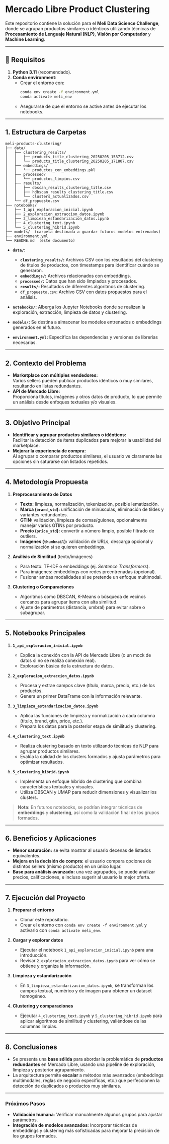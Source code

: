 # Mercado Libre Product Clustering

Este repositorio contiene la solución para el **Meli Data Science Challenge**, donde se agrupan productos similares o idénticos utilizando técnicas de **Procesamiento de Lenguaje Natural (NLP)**, **Visión por Computador** y **Machine Learning**.

---

## 🚀 Requisitos

1. **Python 3.11** (recomendado).
2. **Conda environment**:  
   - Crear el entorno con:
     ```bash
     conda env create -f environment.yml
     conda activate meli_env
     ```
   - Asegurarse de que el entorno se active antes de ejecutar los notebooks.

---

## 1. Estructura de Carpetas

```
meli-products-clustering/
├── data/
│   ├── clustering_results/
│   │   ├── products_title_clustering_20250205_153712.csv
│   │   └── products_title_clustering_20250205_171807.csv
│   ├── embeddings/
│   │   └── productos_con_embeddings.pkl
│   ├── processed/
│   │   └── productos_limpios.csv
│   ├── results/
│   │   ├── dbscan_results_clustering_title.csv
│   │   ├── hdbscan_results_clustering_title.csv
│   │   └── clusters_actualizados.csv
│   └── df_propuesto.csv
├── notebooks/
│   ├── 1_api_exploracion_inicial.ipynb
│   ├── 2_exploracion_extraccion_datos.ipynb
│   ├── 3_limpieza_estandarizacion_datos.ipynb
│   ├── 4_clustering_text.ipynb
│   └── 5_clustering_hibrid.ipynb
├── models/  (carpeta destinada a guardar futuros modelos entrenados)
├── environment.yml
└── README.md  (este documento)
```

- **`data/`:** 
  - **`clustering_results/`:** Archivos CSV con los resultados del clustering de títulos de productos, con timestamps para identificar cuándo se generaron.
  - **`embeddings/`:** Archivos relacionados con embeddings.
  - **`processed/`:** Datos que han sido limpiados y procesados.
  - **`results/`:** Resultados de diferentes algoritmos de clustering.
  - `df_propuesto.csv`: Archivo CSV con datos propuestos para el análisis.

- **`notebooks/`:** Alberga los Jupyter Notebooks donde se realizan la exploración, extracción, limpieza de datos y clustering.  
- **`models/`:** Se destina a almacenar los modelos entrenados o embeddings generados en el futuro.  
- **`environment.yml`:** Especifica las dependencias y versiones de librerías necesarias.

---

## 2. Contexto del Problema

- **Marketplace con múltiples vendedores:**  
  Varios sellers pueden publicar productos idénticos o muy similares, resultando en listas redundantes.  
- **API de Mercado Libre:**  
  Proporciona títulos, imágenes y otros datos de producto, lo que permite un análisis desde enfoques textuales y/o visuales.

---

## 3. Objetivo Principal

- **Identificar y agrupar productos similares o idénticos:**  
  Facilitar la detección de ítems duplicados para mejorar la usabilidad del marketplace.
- **Mejorar la experiencia de compra:**  
  Al agrupar o comparar productos similares, el usuario ve claramente las opciones sin saturarse con listados repetidos.

---

## 4. Metodología Propuesta

1. **Preprocesamiento de Datos**  
   - **Texto:** limpieza, normalización, tokenización, posible lematización.  
   - **Marca (`brand_std`):** unificación de minúsculas, eliminación de tildes y variantes redundantes.  
   - **GTIN:** validación, limpieza de comas/guiones, opcionalmente manejar varios GTINs por producto.  
   - **Precio (`price_std`):** convertir a número limpio, posible filtrado de outliers.  
   - **Imágenes (`thumbnail`):** validación de URLs, descarga opcional y normalización si se quieren embeddings.

2. **Análisis de Similitud** (texto/imágenes)  
   - Para texto: TF-IDF o embeddings (ej. *Sentence Transformers*).  
   - Para imágenes: embeddings con redes preentrenadas (opcional).  
   - Fusionar ambas modalidades si se pretende un enfoque multimodal.

3. **Clustering o Comparaciones**  
   - Algoritmos como DBSCAN, K-Means o búsqueda de vecinos cercanos para agrupar ítems con alta similitud.  
   - Ajuste de parámetros (distancia, umbral) para evitar sobre o subagrupar.

---

## 5. Notebooks Principales

1. **`1_api_exploracion_inicial.ipynb`**  
   - Explica la conexión con la API de Mercado Libre (o un mock de datos si no se realiza conexión real).  
   - Exploración básica de la estructura de datos.

2. **`2_exploracion_extraccion_datos.ipynb`**  
   - Procesa y extrae campos clave (título, marca, precio, etc.) de los productos.  
   - Genera un primer DataFrame con la información relevante.

3. **`3_limpieza_estandarizacion_datos.ipynb`**  
   - Aplica las funciones de limpieza y normalización a cada columna (título, brand, gtin, price, etc.).  
   - Prepara los datos para la posterior etapa de similitud y clustering.

4. **`4_clustering_text.ipynb`**  
   - Realiza clustering basado en texto utilizando técnicas de NLP para agrupar productos similares.  
   - Evalúa la calidad de los clusters formados y ajusta parámetros para optimizar resultados.

5. **`5_clustering_hibrid.ipynb`**  
   - Implementa un enfoque híbrido de clustering que combina características textuales y visuales.  
   - Utiliza DBSCAN y UMAP para reducir dimensiones y visualizar los clusters.

> **Nota:** En futuros notebooks, se podrían integrar técnicas de **embeddings** y **clustering**, así como la validación final de los grupos formados.

---

## 6. Beneficios y Aplicaciones

- **Menor saturación:** se evita mostrar al usuario decenas de listados equivalentes.  
- **Mejora en la decisión de compra:** el usuario compara opciones de distintos sellers (mismo producto) en un único lugar.  
- **Base para análisis avanzado:** una vez agrupados, se puede analizar precios, calificaciones, e incluso sugerir al usuario la mejor oferta.

---

## 7. Ejecución del Proyecto

1. **Preparar el entorno**  
   - Clonar este repositorio.  
   - Crear el entorno con `conda env create -f environment.yml` y activarlo con `conda activate meli_env`.

2. **Cargar y explorar datos**  
   - Ejecutar el notebook `1_api_exploracion_inicial.ipynb` para una introducción.  
   - Revisar `2_exploracion_extraccion_datos.ipynb` para ver cómo se obtiene y organiza la información.

3. **Limpieza y estandarización**  
   - En `3_limpieza_estandarizacion_datos.ipynb`, se transforman los campos textual, numérico y de imagen para obtener un dataset homogéneo.

4. **Clustering y comparaciones**  
   - Ejecutar `4_clustering_text.ipynb` y `5_clustering_hibrid.ipynb` para aplicar algoritmos de similitud y clustering, valiéndose de las columnas limpias.

---

## 8. Conclusiones

- Se presenta una **base sólida** para abordar la problemática de **productos redundantes** en Mercado Libre, usando una pipeline de exploración, limpieza y posterior agrupamiento.  
- La arquitectura permite **escalar** a métodos más avanzados (embeddings multimodales, reglas de negocio específicas, etc.) que perfeccionen la detección de duplicados o productos muy similares.

---

### Próximos Pasos

- **Validación humana**: Verificar manualmente algunos grupos para ajustar parámetros.  
- **Integración de modelos avanzados**: Incorporar técnicas de embeddings y clustering más sofisticadas para mejorar la precisión de los grupos formados.